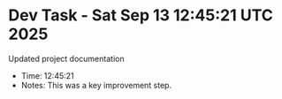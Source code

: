 # Dev Task - Sat Sep 13 12:45:21 UTC 2025
Updated project documentation
- Time: 12:45:21
- Notes: This was a key improvement step.
